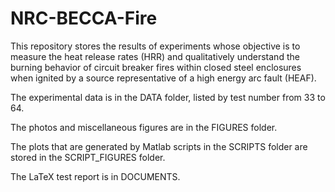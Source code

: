 # NRC-BECCA-Fire
This repository stores the results of experiments whose objective is to measure the heat release rates (HRR) and qualitatively understand the burning behavior of circuit breaker fires within closed steel enclosures when ignited by a source representative of a high energy arc fault (HEAF). 

The experimental data is in the DATA folder, listed by test number from 33 to 64. 

The photos and miscellaneous figures are in the FIGURES folder.

The plots that are generated by Matlab scripts in the SCRIPTS folder are stored in the SCRIPT_FIGURES folder.

The LaTeX test report is in DOCUMENTS.
